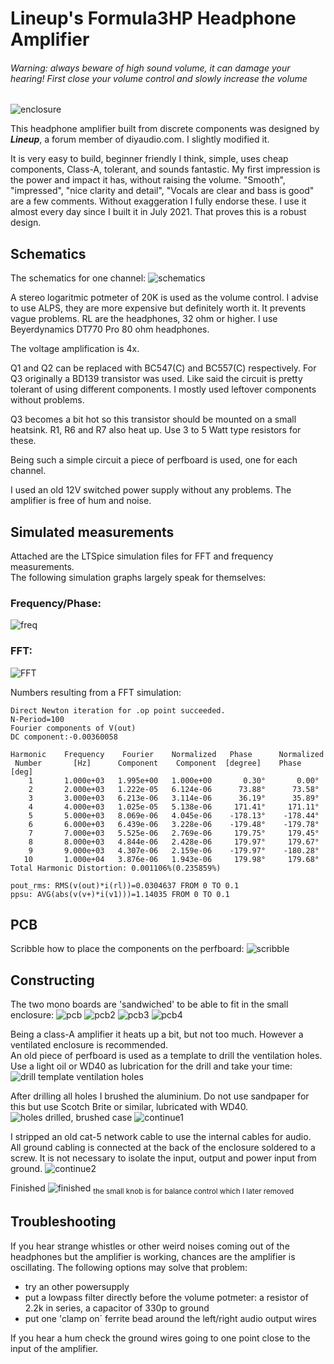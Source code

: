 # Lineup's Formula3HP Headphone Amplifier
###### Warning: always beware of high sound volume, it can damage your hearing! First close your volume control and slowly increase the volume

![enclosure](https://github.com/Wanderingidea/Formula3HP/assets/42114791/5beeb39b-3402-41bb-8f09-ad7a01f713b2)

This headphone amplifier built from discrete components was designed by ***Lineup***, a forum member of diyaudio.com. I slightly modified it.

It is very easy to build, beginner friendly I think, simple, uses cheap components, Class-A, tolerant, and sounds fantastic. My first impression is the power and impact it has, without raising the volume.
"Smooth", "impressed", "nice clarity and detail", "Vocals are clear and bass is good" are a few comments. Without exaggeration I fully endorse these.
I use it almost every day since I built it in July 2021. That proves this is a robust design.

## Schematics
The schematics for one channel: 
![schematics](https://github.com/Wanderingidea/Formula3HP-headphone-amplifier/assets/42114791/15b8bff8-806b-4180-9ffd-d1eeb49d375c)

A stereo logaritmic potmeter of 20K is used as the volume control. I advise to use ALPS, they are more expensive but definitely worth it. It prevents vague problems.
RL are the headphones, 32 ohm or higher. I use Beyerdynamics DT770 Pro 80 ohm headphones.

The voltage amplification is 4x.

Q1 and Q2 can be replaced with BC547(C) and BC557(C) respectively. For Q3 originally a BD139 transistor was used. Like said the circuit is pretty tolerant of using different components. I mostly used leftover components without problems.

Q3 becomes a bit hot so this transistor should be mounted on a small heatsink. R1, R6 and R7 also heat up. Use 3 to 5 Watt type resistors for these.

Being such a simple circuit a piece of perfboard is used, one for each channel. 

I used an old 12V switched power supply without any problems. The amplifier is free of hum and noise.

## Simulated measurements
Attached are the LTSpice simulation files for FFT and frequency measurements.<br>
The following simulation graphs largely speak for themselves:
### Frequency/Phase:
![freq](https://github.com/Wanderingidea/Formula3HP/assets/42114791/43f02a09-f3db-453b-9d8e-f08a0f296780)
### FFT:
![FFT](https://github.com/Wanderingidea/Formula3HP/assets/42114791/637edfbb-658a-42c2-b7b2-b46d2fbb8c42)

Numbers resulting from a FFT simulation:
```
Direct Newton iteration for .op point succeeded.
N-Period=100
Fourier components of V(out)
DC component:-0.00360058

Harmonic	Frequency	 Fourier 	Normalized	 Phase  	Normalized
 Number 	  [Hz]   	Component	 Component	[degree]	Phase [deg]
    1   	1.000e+03	1.995e+00	1.000e+00	    0.30°	    0.00°
    2   	2.000e+03	1.222e-05	6.124e-06	   73.88°	   73.58°
    3   	3.000e+03	6.213e-06	3.114e-06	   36.19°	   35.89°
    4   	4.000e+03	1.025e-05	5.138e-06	  171.41°	  171.11°
    5   	5.000e+03	8.069e-06	4.045e-06	 -178.13°	 -178.44°
    6   	6.000e+03	6.439e-06	3.228e-06	 -179.48°	 -179.78°
    7   	7.000e+03	5.525e-06	2.769e-06	  179.75°	  179.45°
    8   	8.000e+03	4.844e-06	2.428e-06	  179.97°	  179.67°
    9   	9.000e+03	4.307e-06	2.159e-06	 -179.97°	 -180.28°
   10   	1.000e+04	3.876e-06	1.943e-06	  179.98°	  179.68°
Total Harmonic Distortion: 0.001106%(0.235859%)

pout_rms: RMS(v(out)*i(rl))=0.0304637 FROM 0 TO 0.1
ppsu: AVG(abs(v(v+)*i(v1)))=1.14035 FROM 0 TO 0.1
```
## PCB
Scribble how to place the components on the perfboard: 
![scribble](https://github.com/Wanderingidea/Formula3HP/assets/42114791/5a5c339a-fe4b-4e24-bd31-a37b7794f928)

## Constructing
The two mono boards are 'sandwiched' to be able to fit in the small enclosure: 
![pcb](https://github.com/Wanderingidea/Formula3HP/assets/42114791/8a6837b6-ebe9-4da0-9689-86c483e44a45)
![pcb2](https://github.com/Wanderingidea/Formula3HP/assets/42114791/6548a4c5-0585-4d5e-86b8-742266c1ebeb)
![pcb3](https://github.com/Wanderingidea/Formula3HP/assets/42114791/71e4d850-029b-4991-9651-d391bc8b6636)
![pcb4](https://github.com/Wanderingidea/Formula3HP/assets/42114791/5289aecf-3c63-41d9-85e3-2e30e4fbf31b)

Being a class-A amplifier it heats up a bit, but not too much. However a ventilated enclosure is recommended.<br>
An old piece of perfboard is used as a template to drill the ventilation holes. Use a light oil or WD40 as lubrication for the drill and take your time: 
![drill template ventilation holes](https://github.com/Wanderingidea/Formula3HP/assets/42114791/c4ce4b41-0632-4a68-8967-893af275f838)

After drilling all holes I brushed the aluminium. Do not use sandpaper for this but use Scotch Brite or similar, lubricated with WD40.
![holes drilled, brushed case](https://github.com/Wanderingidea/Formula3HP/assets/42114791/6e6b1db1-52f8-41b8-8e02-fa7d927ed0c7)
![continue1](https://github.com/Wanderingidea/Formula3HP/assets/42114791/953c6fad-ca6c-472d-bb7d-f89165cf6d80)

I stripped an old cat-5 network cable to use the internal cables for audio.<br>
All ground cabling is connected at the back of the enclosure soldered to a screw. It is not necessary to isolate the input, output and power input from ground. 
![continue2](https://github.com/Wanderingidea/Formula3HP/assets/42114791/75f9b5a0-d77a-4d9c-9012-36b252244a13)

Finished
![finished](https://github.com/Wanderingidea/Formula3HP/assets/42114791/6aca888e-5836-42b1-97b1-27ef55015564)
<sub>the small knob is for balance control which I later removed</sub>

## Troubleshooting
If you hear strange whistles or other weird noises coming out of the headphones but the amplifier is working, chances are the amplifier is oscillating.
The following options may solve that problem:
- try an other powersupply
- put a lowpass filter directly before the volume potmeter:
a resistor of 2.2k in series, a capacitor of 330p to ground
- put one 'clamp on´ ferrite bead around the left/right audio output wires

If you hear a hum check the ground wires going to one point close to the input of the amplifier.
